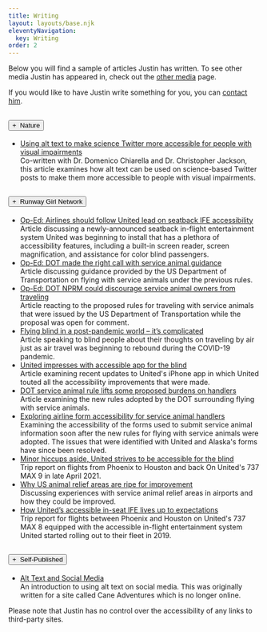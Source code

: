 ```yaml
---
title: Writing
layout: layouts/base.njk
eleventyNavigation:
  key: Writing
order: 2
---
```

Below you will find a sample of articles Justin has written. To see other media Justin has appeared in, check out the [other media](/media) page.

If you would like to have Justin write something for you, you can [contact him](/contact).

<h2 class="accordion-header"><button class="accordion-button" aria-expanded="false"><span class="accordion-indicator" aria-hidden="true">&plus;&nbsp;</span>
    Nature
</button></h2>
<div class="accordion-panel">
<ul>
<li><a href="https://www.nature.com/articles/s41467-020-19640-w">Using alt text to make science Twitter more accessible for people with visual impairments </a><br>
Co-written with Dr. Domenico Chiarella and Dr. Christopher Jackson, this article examines how alt text can be used on science-based Twitter posts to make them more accessible to people with visual impairments.
        </li>
    </ul>    
</div>
<h2 class="accordion-header"><button class="accordion-button" aria-expanded="false"><span class="accordion-indicator" aria-hidden="true">&plus;&nbsp;</span>
    Runway Girl Network
</button></h2>
<div class="accordion-panel">
<ul>
<li><a href="https://runwaygirlnetwork.com/2019/01/23/op-ed-airlines-should-follow-uniteds-lead-on-seatback-ife-accessibility/">Op-Ed: Airlines should follow United lead on seatback IFE accessibility</a><br>
Article discussing a newly-announced seatback in-flight entertainment system United was beginning to install that has a plethora of accessibility features, including a built-in screen reader, screen magnification, and assistance for color blind passengers.
    </li>
    <li><a href="https://runwaygirlnetwork.com/2019/08/14/op-ed-dot-made-the-right-call-with-service-animal-guidance/">Op-Ed: DOT made the right call with service animal guidance</a><br>
Article discussing guidance provided by the US Department of Transportation on flying with service animals under the previous rules.
    </li>
<li><a href="https://runwaygirlnetwork.com/2020/02/11/op-ed-dot-nprm-could-discourage-service-animal-owners-from-traveling/">Op-Ed: DOT NPRM could discourage service animal owners from traveling</a><br>
Article reacting to the proposed rules for traveling with service animals that were issued by the US Department of Transportation while the proposal was open for comment.
    </li>        
<li><a href="https://runwaygirlnetwork.com/2020/05/24/flying-blind-in-a-post-pandemic-world-its-complicated/">Flying blind in a post-pandemic world – it’s complicated</a><br>
Article speaking to blind people about their thoughts on traveling by air just as air travel was beginning to rebound during the COVID-19 pandemic.
</li>
<li><a href="https://runwaygirlnetwork.com/2020/11/13/united-impresses-with-accessible-app-for-the-blind/">United impresses with accessible app for the blind</a><br>
Article examining recent updates to United's iPhone app in which United touted all the accessibility improvements that were made.
</li>    
<li><a href="https://runwaygirlnetwork.com/2020/12/03/service-animal-rule-lifts-some-burdens-originally-proposed-for-handlers/">DOT service animal rule lifts some proposed burdens on handlers</a><br>
Article examining the new rules adopted by the DOT surrounding flying with service animals.
</li>
<li><a href="https://runwaygirlnetwork.com/2021/01/20/exploring-airline-form-accessibility-for-service-animal-handlers/">Exploring airline form accessibility for service animal handlers</a><br>
Examining the accessibility of the forms used to submit service animal information soon after the new rules for flying with service animals were adopted. The issues that were identified with United and Alaska's forms have since been resolved.
</li>
<li><a href="https://runwaygirlnetwork.com/2021/05/09/united-accessible-blind/">Minor hiccups aside, United strives to be accessible for the blind</a><br>
Trip report on flights from Phoenix to Houston and back On United's 737 MAX 9 in late April 2021.
</li>
<li><a href="https://runwaygirlnetwork.com/2021/08/11/us-animal-relief-areas/">Why US animal relief areas are ripe for improvement</a><br>
Discussing experiences with service animal relief areas in airports and how they could be improved.
</li>
<li><a href="https://runwaygirlnetwork.com/2022/09/how-united-airlines-accessible-in-seat-ife-lives-up-to-expectations/">How United’s accessible in-seat IFE lives up to expectations</a><br>
Trip report for flights between Phoenix and Houston on United's 737 MAX 8 equipped with the accessible in-flight entertainment system United started rolling out to their fleet in 2019.
</li>
</ul>   
</div>
<h2 class="accordion-header"><button class="accordion-button" aria-expanded="false"><span class="accordion-indicator" aria-hidden="true">&plus;&nbsp;</span>
    Self-Published
</button></h2>
<div class="accordion-panel">
    <ul>
        <li><a href="alt-text/index.html">Alt Text and Social Media</a><br>
        An introduction to using alt text on social media. This was originally written for a site called Cane Adventures which is no longer online.
    </li>
    </ul>
</div>
<p class="smaller">Please note that Justin has no control over the accessibility of any links to third-party sites.</p>